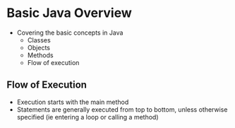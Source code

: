 # Basic Java Overview
  - Covering the basic concepts in Java
    - Classes
    - Objects
    - Methods
    - Flow of execution

  ## 

## Flow of Execution
  - Execution starts with the main method
  - Statements are generally executed from top to bottom, unless otherwise specified (ie entering a loop or calling a method) 
